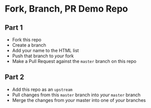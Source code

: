 # Fork, Branch, PR Demo Repo

## Part 1

-   Fork this repo
-   Create a branch
-   Add your name to the HTML list
-   Push that branch to _your_ fork
-   Make a Pull Request against the `master` branch on this repo

## Part 2

-   Add this repo as an `upstream`
-   Pull changes from this `master` branch into _your_ `master` branch
-   Merge the changes from _your_ master into one of _your_ branches
